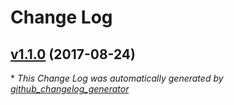 # Change Log

## [v1.1.0](https://github.com/amaurymartiny/feathers-authentication-publickey/tree/v1.1.0) (2017-08-24)


\* *This Change Log was automatically generated by [github_changelog_generator](https://github.com/skywinder/Github-Changelog-Generator)*